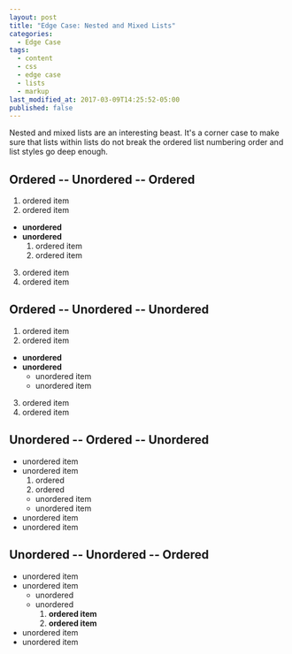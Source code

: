 ```yaml
---
layout: post
title: "Edge Case: Nested and Mixed Lists"
categories:
  - Edge Case
tags:
  - content
  - css
  - edge case
  - lists
  - markup
last_modified_at: 2017-03-09T14:25:52-05:00
published: false
---
```


Nested and mixed lists are an interesting beast. It's a corner case to make sure that lists within lists do not break the ordered list numbering order and list styles go deep enough.

## Ordered -- Unordered -- Ordered

1. ordered item
2. ordered item
  * **unordered**
  * **unordered**
    1. ordered item
    2. ordered item
3. ordered item
4. ordered item

## Ordered -- Unordered -- Unordered

1. ordered item
2. ordered item
  * **unordered**
  * **unordered**
    * unordered item
    * unordered item
3. ordered item
4. ordered item

## Unordered -- Ordered -- Unordered

* unordered item
* unordered item
  1. ordered
  2. ordered
    * unordered item
    * unordered item
* unordered item
* unordered item

## Unordered -- Unordered -- Ordered

* unordered item
* unordered item
  * unordered
  * unordered
    1. **ordered item**
    2. **ordered item**
* unordered item
* unordered item
